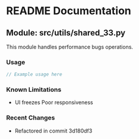 # README Documentation

## Module: src/utils/shared_33.py

This module handles performance bugs operations.

### Usage

```javascript
// Example usage here
```

### Known Limitations

- UI freezes Poor responsiveness

### Recent Changes

- Refactored in commit 3d180df3
